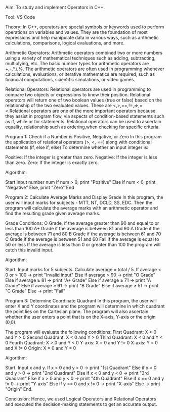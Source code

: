 Aim: To study and implement Operators in C++.

Tool: VS Code 

Theory:
In C++, operators are special symbols or keywords used to perform operations on variables and values. They are the foundation of most expressions and help manipulate data in various ways, such as arithmetic calculations, comparisons, logical evaluations, and more.

Arithmetic Operators:
Arithmetic operators combined two or more numbers using a variety of mathematical techniques such as adding, subtracting, multiplying, etc. The basic number types for arithmetic operators are +,-,*,/,%. The arithmetic operators are often used in programming whenever calculations, evaluations, or iterative mathematics are required, such as financial computations, scientific simulations, or video games.

Relational Operators:
Relational operators are used in programming to compare two objects or expressions to know their position. Relational operators will return one of two boolean values (true or false) based on the relationship of the two evaluated values. These are <,>,==,!=,=>,=<.Relational operators are one of the more important operators because they assist in program flow, via aspects of condition-based statements such as if, while or for statements. Relational operators can be used to ascertain equality, relationship such as ordering,when checking for specific criteria.

Program 1: Check if a Number is Positive, Negative, or Zero
In this program the application of relational operators (>, <, ==) along with conditional statements (if, else if, else)
To determine whether an input integer is:

Positive: If the integer is greater than zero.
Negative: If the integer is less than zero.
Zero: If the integer is exactly zero.

Algorithm:

Start
Input number num
If num > 0, print "Positive"
Else if num < 0, print "Negative"
Else, print "Zero"
End

Program 2: Calculate Average Marks and Display Grade
In this program, the user will input marks for subjects - MTT, NT, DCLD, SS, EDC. Then the program will calculate the average marks with an arithmetic operator and find the resulting grade given average marks.

Grade Conditions:
O Grade, if the average greater than 90 and equal to or less than 100
A+ Grade if the average is between 81 and 90
A Grade if the average is between 71 and 80
B Grade if the average is between 61 and 70
C Grade if the average is between 51 and 60
Fail if the average is equal to 50 or less
If the average is less than 0 or greater than 100 the program will catch this invalid input.

Algorithm:

Start.
Input marks for 5 subjects.
Calculate average = total / 5.
If average < 0 or > 100 → print "Invalid input"
Else if average > 90 → print "O Grade"
Else if average ≥ 81 → print "A+ Grade"
Else if average ≥ 71 → print "A Grade"
Else if average ≥ 61 → print "B Grade"
Else if average ≥ 51 → print "C Grade"
Else → print "Fail"

Program 3: Determine Coordinate Quadrant
In this program, the user will enter X and Y coordinates and the program will determine in which quadrant the point lies on the Cartesian plane. The program will also ascertain whether the user enters a point that is on the X-axis, Y-axis or the origin (0,0).

The program will evaluate the following conditions:
First Quadrant: X > 0 and Y > 0
Second Quadrant: X < 0 and Y > 0
Third Quadrant: X < 0 and Y < 0
Fourth Quadrant: X > 0 and Y < 0
Y-axis: X = 0 and Y != 0
X-axis: Y = 0 and X != 0
Origin: X = 0 and Y = 0

Algorithm:

Start.
Input x and y.
If x > 0 and y > 0 → print "1st Quadrant"
Else if x < 0 and y > 0 → print "2nd Quadrant"
Else if x < 0 and y < 0 → print "3rd Quadrant"
Else if x > 0 and y < 0 → print "4th Quadrant"
Else if x == 0 and y != 0 → print "Y-axis"
Else if y == 0 and x != 0 → print "X-axis"
Else → print "Origin"
End.

Conclusion: Hence, we used Logical Operators and Relational Operators  and executed the decision-making statements to get an accurate output.
